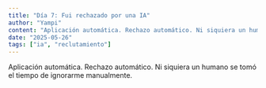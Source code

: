 ```yaml
---
title: "Día 7: Fui rechazado por una IA"
author: "Yampi"
content: "Aplicación automática. Rechazo automático. Ni siquiera un humano se tomó el tiempo de ignorarme manualmente."
date: "2025-05-26"
tags: ["ia", "reclutamiento"]
---
```


Aplicación automática. Rechazo automático. Ni siquiera un humano se tomó el tiempo de ignorarme manualmente.
